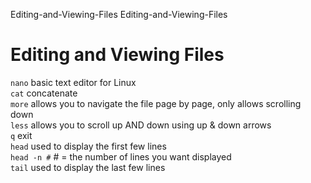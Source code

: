 Editing-and-Viewing-Files
Editing-and-Viewing-Files
# Editing and Viewing Files

`nano` basic text editor for Linux<br>
`cat` concatenate<br>
`more` allows you to navigate the file page by page, only allows scrolling down<br>
`less` allows you to scroll up AND down using up & down arrows<br>
`q` exit<br>
`head` used to display the first few lines<br>
`head -n #` # = the number of lines you want displayed <br>
`tail` used to display the last few lines<br>











